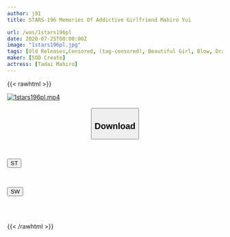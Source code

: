 ```yaml
---
author: j91
title: STARS-196 Memories Of Addictive Girlfriend Mahiro Yui

url: /was/1stars196pl
date: 2020-07-25T00:00:00Z
image: "1stars196pl.jpg"
tags: [Old Releases,Censored, (tag-censored), Beautiful Girl, Blow, Drama]
maker: [SOD Create]
actress: [Tadai Mahiro]
---
```



{{< rawhtml >}}

<div class="video" data-videoid="P39erljb1BtxQd">
    <a href="javascript:;">
        <img src="/was/1stars196pl/1stars196pl.jpg" width="WIDTH" height="HEIGHT" alt="1stars196pl.mp4" loading="lazy">
    </a>
</div>

<script type="text/javascript" src="https://j91.asia/asset/on-demand-st.js"></script>

<br>
  <link rel="stylesheet" href="https://j91.asia/asset/bs5.css">
  
  <center>
  <button class="btn btn-primary" type="button" data-bs-toggle="collapse" data-bs-target=".multi-collapse" aria-expanded="false" aria-controls="multiCollapseExample1 multiCollapseExample2"><h2>Download</h2></button></center>
</p>
<div class="row">
  <div class="col">
    <div class="collapse multi-collapse" id="multiCollapseExample1">
      <div class="card card-body">
	      	      <br>
<div class="buttons">  
<p><a href="https://streamtape.to/v/P39erljb1BtxQd" target="_blank"><button class="btn-hover color-3"><i class="fa fa-download"></i> ST</button></a></p></div>
    </div>
  </div>
</div>
  <div class="col">
    <div class="collapse multi-collapse" id="multiCollapseExample2">
      <div class="card card-body">
	      <br>
<div class="buttons">
<p><a href="https://cdnwish.com/cp2pe0pskln4" target="_blank"><button class="btn-hover color-2"><i class="fa fa-download"></i> SW</button></a></p></div>
<br><br>
      </div>
    </div>
  </div>
</div>

{{< /rawhtml >}}